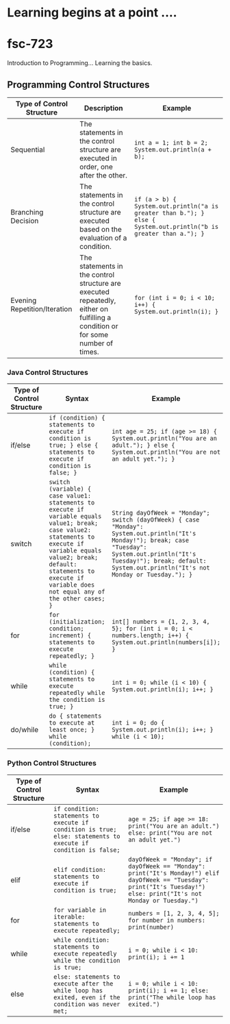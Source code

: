 # Learning begins at a point ....
# fsc-723
Introduction to Programming... Learning the basics.

## Programming Control Structures

| Type of Control Structure | Description | Example |
|---|---|---|
| Sequential | The statements in the control structure are executed in order, one after the other. | `int a = 1; int b = 2; System.out.println(a + b);` |
| Branching Decision | The statements in the control structure are executed based on the evaluation of a condition. | `if (a > b) { System.out.println("a is greater than b."); } else { System.out.println("b is greater than a."); }` |
| Evening Repetition/Iteration | The statements in the control structure are executed repeatedly, either on fulfilling a condition or for some number of times. | `for (int i = 0; i < 10; i++) { System.out.println(i); }` |

### Java Control Structures

| Type of Control Structure | Syntax | Example |
|---|---|---|
| if/else | `if (condition) { statements to execute if condition is true; } else { statements to execute if condition is false; }` | `int age = 25; if (age >= 18) { System.out.println("You are an adult."); } else { System.out.println("You are not an adult yet."); }` |
| switch | `switch (variable) { case value1: statements to execute if variable equals value1; break; case value2: statements to execute if variable equals value2; break; default: statements to execute if variable does not equal any of the other cases; }` | `String dayOfWeek = "Monday"; switch (dayOfWeek) { case "Monday": System.out.println("It's Monday!"); break; case "Tuesday": System.out.println("It's Tuesday!"); break; default: System.out.println("It's not Monday or Tuesday."); }` |
| for | `for (initialization; condition; increment) { statements to execute repeatedly; }` | `int[] numbers = {1, 2, 3, 4, 5}; for (int i = 0; i < numbers.length; i++) { System.out.println(numbers[i]); }` |
| while | `while (condition) { statements to execute repeatedly while the condition is true; }` | `int i = 0; while (i < 10) { System.out.println(i); i++; }` |
| do/while | `do { statements to execute at least once; } while (condition);` | `int i = 0; do { System.out.println(i); i++; } while (i < 10);` |

### Python Control Structures

| Type of Control Structure | Syntax | Example |
|---|---|---|
| if/else | `if condition: statements to execute if condition is true; else: statements to execute if condition is false;` | `age = 25; if age >= 18: print("You are an adult.") else: print("You are not an adult yet.")` |
| elif | `elif condition: statements to execute if condition is true;` | `dayOfWeek = "Monday"; if dayOfWeek == "Monday": print("It's Monday!") elif dayOfWeek == "Tuesday": print("It's Tuesday!") else: print("It's not Monday or Tuesday.")` |
| for | `for variable in iterable: statements to execute repeatedly;` | `numbers = [1, 2, 3, 4, 5]; for number in numbers: print(number)` |
| while | `while condition: statements to execute repeatedly while the condition is true;` | `i = 0; while i < 10: print(i); i += 1` |
| else | `else: statements to execute after the while loop has exited, even if the condition was never met;` | `i = 0; while i < 10: print(i); i += 1; else: print("The while loop has exited.")`
